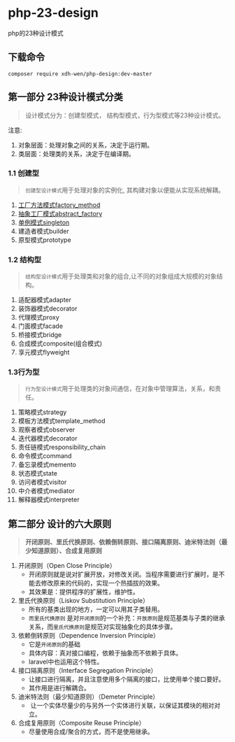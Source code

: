 # php-23-design
 php的23种设计模式

## 下载命令
```
composer require xdh-wen/php-design:dev-master
```
## 第一部分 23种设计模式分类
> 设计模式分为：创建型模式， 结构型模式，行为型模式等23种设计模式。

注意:
1. 对象层面：处理对象之间的关系，决定于运行期。
2. 类层面：处理类的关系，决定于在编译期。

### 1.1 创建型
>`创建型设计模式`用于处理对象的实例化, 其构建对象以便能从实现系统解耦。

1. [工厂方法模式factory_method](./Markdown/factory_method（工厂方式模式）.md)
2. [抽象工厂模式abstract_factory](./Markdown/abstract_factory(抽象工厂模式).md)
3. [单例模式singleton](./Markdown/singleton(单例模式).md)
4. 建造者模式builder
5. 原型模式prototype

### 1.2 结构型
> `结构型设计模式`用于处理类和对象的组合,让不同的对象组成大规模的对象结构。

1. 适配器模式adapter
2. 装饰器模式decorator
3. 代理模式proxy
4. 门面模式facade
5. 桥接模式bridge
6. 合成模式composite(组合模式)
7. 享元模式flyweight

### 1.3行为型
> `行为型设计模式`用于处理类的对象间通信，在对象中管理算法，关系，和责任。

1. 策略模式strategy
2. 模板方法模式template_method
3. 观察者模式observer
4. 迭代器模式decorator
5. 责任链模式responsibility_chain
6. 命令模式command
7. 备忘录模式memento
8. 状态模式state
9. 访问者模式visitor
10. 中介者模式mediator
11. 解释器模式interpreter

## 第二部分 设计的六大原则
> **开闭原则、里氏代换原则、依赖倒转原则、接口隔离原则、迪米特法则（最少知道原则）、合成复用原则**

1. 开闭原则（Open Close Principle）
	* 开闭原则就是说对扩展开放，对修改关闭。当程序需要进行扩展时，是不能去修改原来的代码的，实现一个热插拔的效果。
	* 其效果是：提供程序的扩展性，维护性。
2. 里氏代换原则（Liskov Substitution Principle）
	* 所有的基类出现的地方，一定可以用其子类替用。
	* `而里氏代换原则` 是对`开闭原则`的一个补充：`开放原则`是规范基类与子类的继承关系，而`里氏代换原则`是规范对实现抽象化的具体步骤。
3. 依赖倒转原则（Dependence Inversion Principle）
	* 它是`开闭原则`的基础
	* 具体内容：真对接口编程，依赖于抽象而不依赖于具体。
	* laravel中也运用这个特性。
4. 接口隔离原则（Interface Segregation Principle）
	* 让接口进行隔离，并且注意使用多个隔离的接口，比使用单个接口要好。
	* 其作用是进行解耦合。
5. 迪米特法则（最少知道原则）（Demeter Principle）
	*  让一个实体尽量少的与另外一个实体进行关联，以保证其模块的相对对立。
6. 合成复用原则（Composite Reuse Principle）
   * 尽量使用合成/聚合的方式，而不是使用继承。
